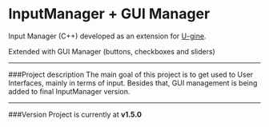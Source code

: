# InputManager + GUI Manager
Input Manager (C++) developed as an extension for [U-gine](https://github.com/jjimenezg93/U-gine "U-gine").

Extended with GUI Manager (buttons, checkboxes and sliders)
___

###Project description
The main goal of this project is to get used to User Interfaces, mainly in terms of input. Besides that, GUI management is being added to final InputManager version.
___

###Version
Project is currently at **v1.5.0**
